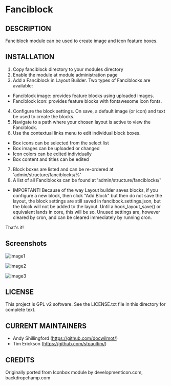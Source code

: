 Fanciblock
==========

DESCRIPTION
-----------
Fanciblock module can be used to create image and icon feature boxes.

INSTALLATION
------------
1. Copy fanciblock directory to your modules directory
2. Enable the module at module administration page
3. Add a Fanciblock in Layout Builder. Two types of Fanciblocks are available:
 - Fanciblock image: provides feature blocks using uploaded images.
 - Fanciblock icon: provides feature blocks with fontawesome icon fonts.
4. Configure the block settings. On save, a default image (or icon) and text 
   be used to create the blocks. 
5. Navigate to a path where your chosen layout is active to view the Fanciblock.
6. Use the contextual links menu to edit individual block boxes.
 - Box icons can be selected from the select list
 - Box images can be uploaded or changed
 - Icon colors can be edited individually
 - Box content and titles can be edited
7. Block boxes are listed and can be re-ordered at 'admin/structure/fanciblocks/%'
8. A list of all Fanciblocks can be found at 'admin/structure/fanciblocks/'
 - IMPORTANT! Because of the way Layout builder saves blocks, if you configure
   a new block, then click "Add Block" but then do not save the layout, the 
   block settings are still saved in fancibock.settings.json, but the block will
   not be added to the layout.
   Until a hook_layout_save() or equivalent lands in core, this will be so.
   Unused settings are, however cleared by cron, and can be cleared immediately
   by running cron.

That's it!

Screenshots
-----------

![image1](/../image-branch/screenshots/capture.png?raw=true "")

![image2](/../image-branch/screenshots/capture2.png?raw=true "")

![image3](/../image-branch/screenshots/capture3.png?raw=true "")

LICENSE
---------------    

This project is GPL v2 software. See the LICENSE.txt file in this directory 
for complete text.

CURRENT MAINTAINERS
---------------    

- Andy Shillingford (https://github.com/docwilmot/)
- Tim Erickson (https://github.com/stpaultim/)

CREDITS   
--------------- 

Originally ported from Iconbox module by developmenticon.com, backdropchamp.com
